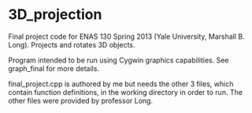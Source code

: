 3D_projection
=============

Final project code for ENAS 130 Spring 2013 (Yale University, Marshall B. Long). Projects and rotates 3D objects.

Program intended to be run using Cygwin graphics capabilities. See graph_final for more details.

final_project.cpp is authored by me but needs the other 3 files, which contain function definitions, in the working directory in order to run. The other files were provided by professor Long.
